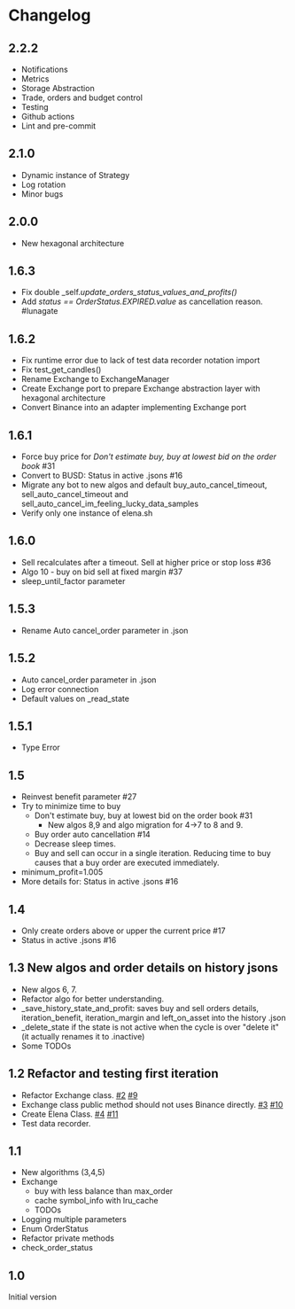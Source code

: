 # Changelog

## 2.2.2
- Notifications
- Metrics
- Storage Abstraction
- Trade, orders and budget control
- Testing
- Github actions
- Lint and pre-commit

## 2.1.0
- Dynamic instance of Strategy
- Log rotation
- Minor bugs

## 2.0.0
- New hexagonal architecture

## 1.6.3
- Fix double _self._update_orders_status_values_and_profits()_
- Add _status == OrderStatus.EXPIRED.value_ as cancellation reason. #lunagate

## 1.6.2
- Fix runtime error due to lack of test data recorder notation import
- Fix test_get_candles()
- Rename Exchange to ExchangeManager
- Create Exchange port to prepare Exchange abstraction layer with hexagonal architecture
- Convert Binance into an adapter implementing Exchange port

## 1.6.1
- Force buy price for _Don't estimate buy, buy at lowest bid on the order book_ #31
- Convert to BUSD: Status in active .jsons #16
- Migrate any bot to new algos and default buy_auto_cancel_timeout, sell_auto_cancel_timeout and sell_auto_cancel_im_feeling_lucky_data_samples
- Verify only one instance of elena.sh

## 1.6.0
- Sell recalculates after a timeout. Sell at higher price or stop loss #36
- Algo 10 - buy on bid sell at fixed margin #37
- sleep_until_factor parameter 

## 1.5.3
- Rename Auto cancel_order parameter in .json

## 1.5.2

- Auto cancel_order parameter in .json
- Log error connection
- Default values on _read_state

## 1.5.1
- Type Error

## 1.5 
- Reinvest benefit parameter #27
- Try to minimize time to buy 
  - Don't estimate buy, buy at lowest bid on the order book #31
    - New algos 8,9 and algo migration for 4->7 to 8 and 9.
  - Buy order auto cancellation #14
  - Decrease sleep times.
  - Buy and sell can occur in a single iteration. Reducing time to buy causes that a buy order are executed immediately.
- minimum_profit=1.005
- More details for: Status in active .jsons #16

## 1.4
- Only create orders above or upper the current price #17
- Status in active .jsons #16

## 1.3 New algos and order details on history jsons
- New algos 6, 7.
- Refactor algo for better understanding.
- _save_history_state_and_profit: saves buy and sell orders details, iteration_benefit, iteration_margin and left_on_asset into the history .json
- _delete_state if the state is not active when the cycle is over "delete it" (it actually renames it to .inactive)
- Some TODOs

## 1.2 Refactor and testing first iteration
- Refactor Exchange class. [#2](https://github.com/Ciskam-Lab/elena/issues/2) [#9](https://github.com/Ciskam-Lab/elena/issues/9)
- Exchange class public method should not uses Binance directly. [#3](https://github.com/Ciskam-Lab/elena/issues/3) [#10](https://github.com/Ciskam-Lab/elena/issues/10) 
- Create Elena Class. [#4](https://github.com/Ciskam-Lab/elena/issues/4) [#11](https://github.com/Ciskam-Lab/elena/issues/11) 
- Test data recorder.

## 1.1
- New algorithms (3,4,5)
- Exchange 
  - buy with less balance than max_order
  - cache symbol_info with lru_cache
  - TODOs
- Logging multiple parameters
- Enum OrderStatus
- Refactor private methods
- check_order_status

## 1.0
Initial version